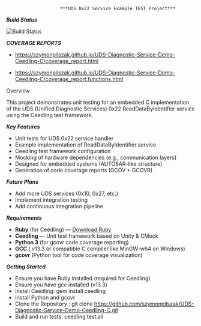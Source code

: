                         ***UDS 0x22 Service Example TEST Project***
***Build Status***


![Build Status](https://github.com/szymonpilszak/UDS-Diagnostic-Service-Demo-Ceedling-C/actions/workflows/ci.yml/badge.svg)



***COVERAGE REPORTS***

+  https://szymonpilszak.github.io/UDS-Diagnostic-Service-Demo-Ceedling-C/coverage_report.html

+  https://szymonpilszak.github.io/UDS-Diagnostic-Service-Demo-Ceedling-C/coverage_report.functions.html


Overview

This project demonstrates unit testing for an embedded C implementation of the UDS (Unified Diagnostic Services) 0x22 ReadDataByIdentifier service using the Ceedling test framework.


***Key Features***
  -  Unit tests for UDS 0x22 service handler
  -  Example implementation of ReadDataByIdentifier service
  -  Ceedling test framework configuration
  -  Mocking of hardware dependencies (e.g., communication layers)
  -  Designed for embedded systems (AUTOSAR-like structure)
  - Generation of code coverage reports (GCOV + GCOVR)

***Future Plans***
  -  Add more UDS services (0x10, 0x27, etc.)
  -  Implement integration testing
  -  Add continuous integration pipeline

***Requirements***
- **Ruby** (for Ceedling) — [Download Ruby](https://rubyinstaller.org/)
- **Ceedling** — Unit test framework based on Unity & CMock
- **Python 3** (for gcovr code coverage reporting)
- **GCC** ( v13.3 or compatible C compiler like MinGW-w64 on Windows)
- **gcovr** (Python tool for code coverage visualization)

***Getting Started***
  -  Ensure you have Ruby installed (required for Ceedling)
  -  Ensure you have gcc installed (v13.3)
  -  Install Ceedling: gem install ceedling
  -  Install Python and gcovr
  -  Clone the Repository : git clone https://github.com/szymonpilszak/UDS-Diagnostic-Service-Demo-Ceedling-C.git
  -  Build and run tests: ceedling test:all
